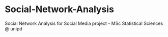 # Social-Network-Analysis
Social Network Analysis for Social Media project - MSc Statistical Sciences @ unipd
